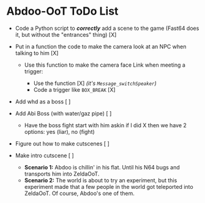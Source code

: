 # Abdoo-OoT ToDo List

-	Code a Python script to ***correctly*** add a scene to 
	the game (Fast64 does it, but without the "entrances" thing) [X]

-	Put in a function the code to make the camera look 
	at an NPC when talking to him [X]
	
	-	Use this function to make the camera 
	face Link when meeting a trigger:

		-	Use the function [X] *(it's `Message_switchSpeaker`)*
		-	Code a trigger like `BOX_BREAK` [X]

-	Add whd as a boss [ ]
-	Add Abi Boss (with water/gaz pipe) [ ]
	-	Have the boss fight start with him askin if I did X
	then we have 2 options: yes (liar), no (fight)

- 	Figure out how to make cutscenes [ ]
-	Make intro cutscene [ ]
	-	**Scenario 1:** Abdoo is chillin' in his flat. Until his N64 bugs
		and transports him into ZeldaOoT.
	-	**Scenario 2:** The world is about to try an experiment, but this experiment
		made that a few people in the world got teleported into ZeldaOoT.
		Of course, Abdoo's one of them.
